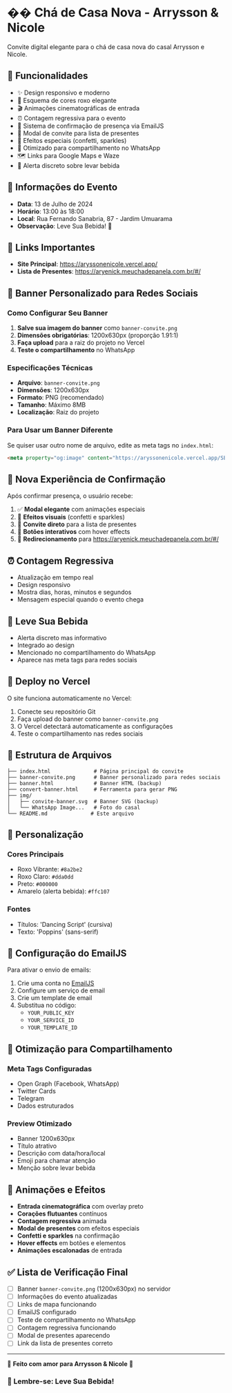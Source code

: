 # �� Chá de Casa Nova - Arrysson & Nicole

Convite digital elegante para o chá de casa nova do casal Arrysson e Nicole.

## 🌟 Funcionalidades

- ✨ Design responsivo e moderno
- 💜 Esquema de cores roxo elegante
- 🎬 Animações cinematográficas de entrada
- ⏰ Contagem regressiva para o evento
- 📧 Sistema de confirmação de presença via EmailJS
- 🎁 Modal de convite para lista de presentes
- 🎉 Efeitos especiais (confetti, sparkles)
- 📱 Otimizado para compartilhamento no WhatsApp
- 🗺️ Links para Google Maps e Waze
- 🍻 Alerta discreto sobre levar bebida

## 📅 Informações do Evento

- **Data**: 13 de Julho de 2024
- **Horário**: 13:00 às 18:00
- **Local**: Rua Fernando Sanabria, 87 - Jardim Umuarama
- **Observação**: Leve Sua Bebida! 🍻

## 🔗 Links Importantes

- **Site Principal**: https://aryssonenicole.vercel.app/
- **Lista de Presentes**: https://aryenick.meuchadepanela.com.br/#/

## 📱 Banner Personalizado para Redes Sociais

### Como Configurar Seu Banner

1. **Salve sua imagem do banner** como `banner-convite.png`
2. **Dimensões obrigatórias**: 1200x630px (proporção 1.91:1)
3. **Faça upload** para a raiz do projeto no Vercel
4. **Teste o compartilhamento** no WhatsApp

### Especificações Técnicas
- **Arquivo**: `banner-convite.png`
- **Dimensões**: 1200x630px
- **Formato**: PNG (recomendado)
- **Tamanho**: Máximo 8MB
- **Localização**: Raiz do projeto

### Para Usar um Banner Diferente
Se quiser usar outro nome de arquivo, edite as meta tags no `index.html`:
```html
<meta property="og:image" content="https://aryssonenicole.vercel.app/SEU-BANNER.png">
```

## 🎯 Nova Experiência de Confirmação

Após confirmar presença, o usuário recebe:

1. ✅ **Modal elegante** com animações especiais
2. 🎉 **Efeitos visuais** (confetti e sparkles)
3. 🎁 **Convite direto** para a lista de presentes
4. 💜 **Botões interativos** com hover effects
5. 🔗 **Redirecionamento** para https://aryenick.meuchadepanela.com.br/#/

## ⏰ Contagem Regressiva

- Atualização em tempo real
- Design responsivo
- Mostra dias, horas, minutos e segundos
- Mensagem especial quando o evento chega

## 🍻 Leve Sua Bebida

- Alerta discreto mas informativo
- Integrado ao design
- Mencionado no compartilhamento do WhatsApp
- Aparece nas meta tags para redes sociais

## 🚀 Deploy no Vercel

O site funciona automaticamente no Vercel:
1. Conecte seu repositório Git
2. Faça upload do banner como `banner-convite.png`
3. O Vercel detectará automaticamente as configurações
4. Teste o compartilhamento nas redes sociais

## 📁 Estrutura de Arquivos

```
├── index.html              # Página principal do convite
├── banner-convite.png      # Banner personalizado para redes sociais
├── banner.html             # Banner HTML (backup)
├── convert-banner.html     # Ferramenta para gerar PNG
├── img/
│   ├── convite-banner.svg  # Banner SVG (backup)
│   └── WhatsApp Image...   # Foto do casal
└── README.md              # Este arquivo
```

## 🎨 Personalização

### Cores Principais
- Roxo Vibrante: `#8a2be2`
- Roxo Claro: `#dda0dd`
- Preto: `#000000`
- Amarelo (alerta bebida): `#ffc107`

### Fontes
- Títulos: 'Dancing Script' (cursiva)
- Texto: 'Poppins' (sans-serif)

## 📧 Configuração do EmailJS

Para ativar o envio de emails:

1. Crie uma conta no [EmailJS](https://www.emailjs.com/)
2. Configure um serviço de email
3. Crie um template de email
4. Substitua no código:
   - `YOUR_PUBLIC_KEY`
   - `YOUR_SERVICE_ID`
   - `YOUR_TEMPLATE_ID`

## 📱 Otimização para Compartilhamento

### Meta Tags Configuradas
- Open Graph (Facebook, WhatsApp)
- Twitter Cards
- Telegram
- Dados estruturados

### Preview Otimizado
- Banner 1200x630px
- Título atrativo
- Descrição com data/hora/local
- Emoji para chamar atenção
- Menção sobre levar bebida

## 🎉 Animações e Efeitos

- **Entrada cinematográfica** com overlay preto
- **Corações flutuantes** contínuos
- **Contagem regressiva** animada
- **Modal de presentes** com efeitos especiais
- **Confetti e sparkles** na confirmação
- **Hover effects** em botões e elementos
- **Animações escalonadas** de entrada

## ✅ Lista de Verificação Final

- [ ] Banner `banner-convite.png` (1200x630px) no servidor
- [ ] Informações do evento atualizadas
- [ ] Links de mapa funcionando
- [ ] EmailJS configurado
- [ ] Teste de compartilhamento no WhatsApp
- [ ] Contagem regressiva funcionando
- [ ] Modal de presentes aparecendo
- [ ] Link da lista de presentes correto

---

💜 **Feito com amor para Arrysson & Nicole** 🍻

### 🚨 Lembre-se: Leve Sua Bebida! 